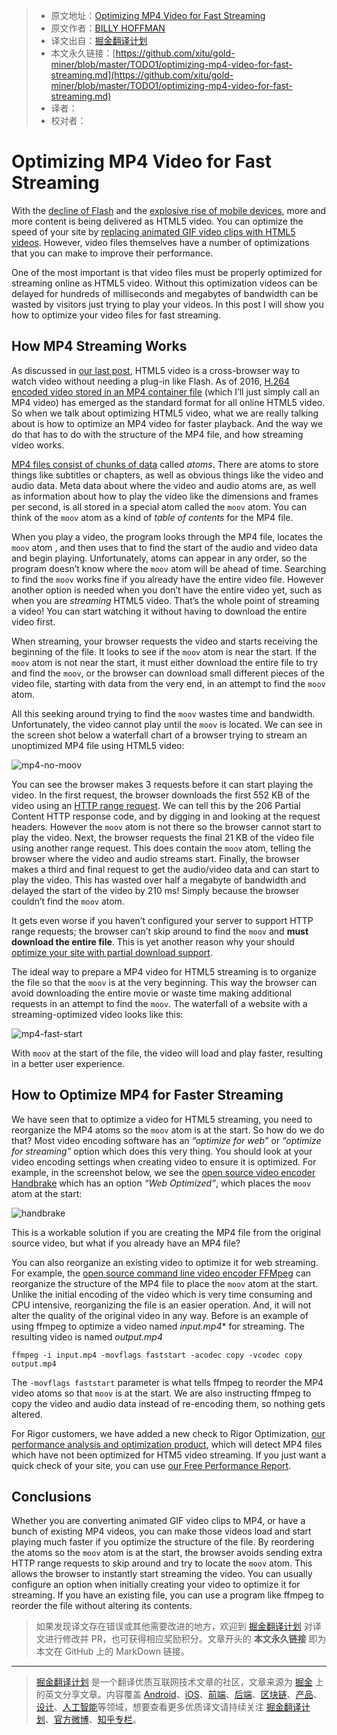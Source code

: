 > * 原文地址：[Optimizing MP4 Video for Fast Streaming](https://rigor.com/blog/2016/01/optimizing-mp4-video-for-fast-streaming)
> * 原文作者：[BILLY HOFFMAN](https://rigor.com/blog/2016/01/optimizing-mp4-video-for-fast-streaming)
> * 译文出自：[掘金翻译计划](https://github.com/xitu/gold-miner)
> * 本文永久链接：[https://github.com/xitu/gold-miner/blob/master/TODO1/optimizing-mp4-video-for-fast-streaming.md](https://github.com/xitu/gold-miner/blob/master/TODO1/optimizing-mp4-video-for-fast-streaming.md)
> * 译者：
> * 校对者：

# Optimizing MP4 Video for Fast Streaming

With the [decline of Flash](http://thenextweb.com/apps/2015/09/01/adobe-flash-just-took-another-step-towards-death-thanks-to-google/) and the [explosive rise of mobile devices](http://searchengineland.com/its-official-google-says-more-searches-now-on-mobile-than-on-desktop-220369), more and more content is being delivered as HTML5 video. You can optimize the speed of your site by [replacing animated GIF video clips with HTML5 videos](http://rigor.com/blog/2015/12/optimizing-animated-gifs-with-html5-video). However, video files themselves have a number of optimizations that you can make to improve their performance.

One of the most important is that video files must be properly optimized for streaming online as HTML5 video. Without this optimization videos can be delayed for hundreds of milliseconds and megabytes of bandwidth can be wasted by visitors just trying to play your videos. In this post I will show you how to optimize your video files for fast streaming.

## How MP4 Streaming Works

As discussed in [our last post](http://rigor.com/blog/2015/12/optimizing-animated-gifs-with-html5-video), HTML5 video is a cross-browser way to watch video without needing a plug-in like Flash. As of 2016, [H.264 encoded video stored in an MP4 container file](https://en.wikipedia.org/wiki/MPEG-4_Part_14) (which I’ll just simply call an MP4 video) has emerged as the standard format for all online HTML5 video. So when we talk about optimizing HTML5 video, what we are really talking about is how to optimize an MP4 video for faster playback. And the way we do that has to do with the structure of the MP4 file, and how streaming video works.

[MP4 files consist of chunks of data](http://www.adobe.com/devnet/video/articles/mp4_movie_atom.html) called _atoms_. There are atoms to store things like subtitles or chapters, as well as obvious things like the video and audio data. Meta data about where the video and audio atoms are, as well as information about how to play the video like the dimensions and frames per second, is all stored in a special atom called the `moov` atom. You can think of the `moov` atom as a kind of _table of contents_ for the MP4 file.

When you play a video, the program looks through the MP4 file, locates the `moov` atom , and then uses that to find the start of the audio and video data and begin playing. Unfortunately, atoms can appear in any order, so the program doesn’t know where the `moov` atom will be ahead of time. Searching to find the `moov` works fine if you already have the entire video file. However another option is needed when you don’t have the entire video yet, such as when you are _streaming_ HTML5 video. That’s the whole point of streaming a video! You can start watching it without having to download the entire video first.

When streaming, your browser requests the video and starts receiving the beginning of the file. It looks to see if the `moov` atom is near the start. If the `moov` atom is not near the start, it must either download the entire file to try and find the `moov`, or the browser can download small different pieces of the video file, starting with data from the very end, in an attempt to find the `moov` atom.

All this seeking around trying to find the `moov` wastes time and bandwidth. Unfortunately, the video cannot play until the `moov` is located. We can see in the screen shot below a waterfall chart of a browser trying to stream an unoptimized MP4 file using HTML5 video:

![mp4-no-moov](http://rigor.com/wp-content/uploads/2016/01/mp4-no-moov.png)

You can see the browser makes 3 requests before it can start playing the video. In the first request, the browser downloads the first 552 KB of the video using an [HTTP range request](https://en.wikipedia.org/wiki/Byte_serving). We can tell this by the 206 Partial Content HTTP response code, and by digging in and looking at the request headers. However the `moov` atom is not there so the browser cannot start to play the video. Next, the browser requests the final 21 KB of the video file using another range request. This does contain the `moov` atom, telling the browser where the video and audio streams start. Finally, the browser makes a third and final request to get the audio/video data and can start to play the video. This has wasted over half a megabyte of bandwidth and delayed the start of the video by 210 ms! Simply because the browser couldn’t find the `moov` atom.

It gets even worse if you haven’t configured your server to support HTTP range requests; the browser can’t skip around to find the `moov` and **must download the entire file**. This is yet another reason why your should [optimize your site with partial download support](https://zoompf.com/blog/2010/03/performance-tip-for-http-downloads).

The ideal way to prepare a MP4 video for HTML5 streaming is to organize the file so that the `moov` is at the very beginning. This way the browser can avoid downloading the entire movie or waste time making additional requests in an attempt to find the `moov`. The waterfall of a website with a streaming-optimized video looks like this:

![mp4-fast-start](http://rigor.com/wp-content/uploads/2016/01/mp4-fast-start.png)

With `moov` at the start of the file, the video will load and play faster, resulting in a better user experience.

## How to Optimize MP4 for Faster Streaming

We have seen that to optimize a video for HTML5 streaming, you need to reorganize the MP4 atoms so the `moov` atom is at the start. So how do we do that? Most video encoding software has an _“optimize for web”_ or _“optimize for streaming”_ option which does this very thing. You should look at your video encoding settings when creating video to ensure it is optimized. For example, in the screenshot below, we see the [open source video encoder Handbrake](https://handbrake.fr/) which has an option _“Web Optimized”_, which places the `moov` atom at the start:

![handbrake](http://rigor.com/wp-content/uploads/2016/01/handbrake.png)

This is a workable solution if you are creating the MP4 file from the original source video, but what if you already have an MP4 file?

You can also reorganize an existing video to optimize it for web streaming. For example, the [open source command line video encoder FFMpeg](https://www.ffmpeg.org/) can reorganize the structure of the MP4 file to place the `moov` atom at the start. Unlike the initial encoding of the video which is very time consuming and CPU intensive, reorganizing the file is an easier operation. And, it will not alter the quality of the original video in any way. Before is an example of using ffmpeg to optimize a video named _input.mp4_* for streaming. The resulting video is named _output.mp4_

```
ffmpeg -i input.mp4 -movflags faststart -acodec copy -vcodec copy output.mp4
```

The `-movflags faststart` parameter is what tells ffmpeg to reorder the MP4 video atoms so that `moov` is at the start. We are also instructing ffmpeg to copy the video and audio data instead of re-encoding them, so nothing gets altered.

For Rigor customers, we have added a new check to Rigor Optimization, [our performance analysis and optimization product](https://zoompf.com/features), which will detect MP4 files which have not been optimized for HTM5 video streaming. If you just want a quick check of your site, you can use [our Free Performance Report](http://rigor.com/free-performance-report).

## Conclusions

Whether you are converting animated GIF video clips to MP4, or have a bunch of existing MP4 videos, you can make those videos load and start playing much faster if you optimize the structure of the file. By reordering the atoms so the `moov` atom is at the start, the browser avoids sending extra HTTP range requests to skip around and try to locate the `moov` atom. This allows the browser to instantly start streaming the video. You can usually configure an option when initially creating your video to optimize it for streaming. If you have an existing file, you can use a program like ffmpeg to reorder the file without altering its contents.

> 如果发现译文存在错误或其他需要改进的地方，欢迎到 [掘金翻译计划](https://github.com/xitu/gold-miner) 对译文进行修改并 PR，也可获得相应奖励积分。文章开头的 **本文永久链接** 即为本文在 GitHub 上的 MarkDown 链接。


---

> [掘金翻译计划](https://github.com/xitu/gold-miner) 是一个翻译优质互联网技术文章的社区，文章来源为 [掘金](https://juejin.im) 上的英文分享文章。内容覆盖 [Android](https://github.com/xitu/gold-miner#android)、[iOS](https://github.com/xitu/gold-miner#ios)、[前端](https://github.com/xitu/gold-miner#前端)、[后端](https://github.com/xitu/gold-miner#后端)、[区块链](https://github.com/xitu/gold-miner#区块链)、[产品](https://github.com/xitu/gold-miner#产品)、[设计](https://github.com/xitu/gold-miner#设计)、[人工智能](https://github.com/xitu/gold-miner#人工智能)等领域，想要查看更多优质译文请持续关注 [掘金翻译计划](https://github.com/xitu/gold-miner)、[官方微博](http://weibo.com/juejinfanyi)、[知乎专栏](https://zhuanlan.zhihu.com/juejinfanyi)。
